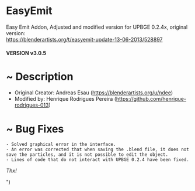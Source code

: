 # EasyEmit
Easy Emit Addon, Adjusted and modified version for UPBGE 0.2.4x, original version:<br> https://blenderartists.org/t/easyemit-update-13-06-2013/528897

#### VERSION v3.0.5

# ~ Description
- Original Creator: Andreas Esau (https://blenderartists.org/u/ndee)<br>
- Modified by: Henrique Rodrigues Pereira (https://github.com/henrique-rodrigues-013)

# ~ Bug Fixes

```
- Solved graphical error in the interface.
- An error was corrected that when saving the .blend file, it does not save the particles, and it is not possible to edit the object.
- Lines of code that do not interact with UPBGE 0.2.4 have been fixed.
```

_Thx!_

")

